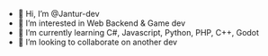 - 👋 Hi, I’m @Jantur-dev
- 👀 I’m interested in Web Backend & Game dev
- 🌱 I’m currently learning C#, Javascript, Python, PHP, C++, Godot
- 💞️ I’m looking to collaborate on another dev
